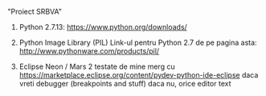 "Proiect SRBVA" 
1. Python 2.7.13:
 https://www.python.org/downloads/

2. Python Image Library (PIL)
 Link-ul pentru Python 2.7 de pe pagina asta:
 http://www.pythonware.com/products/pil/

3. Eclipse Neon / Mars 2 testate de mine merg cu
 https://marketplace.eclipse.org/content/pydev-python-ide-eclipse
 daca vreti debugger (breakpoints and stuff) daca nu, orice editor text
